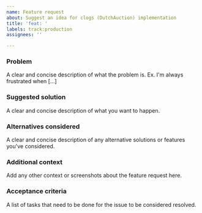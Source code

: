 ```yaml
---
name: Feature request
about: Suggest an idea for clogs (DutchAuction) implementation
title: 'feat: '
labels: track:production
assignees: ''

---
```


### Problem
A clear and concise description of what the problem is. Ex. I'm always frustrated when [...]

### Suggested solution
A clear and concise description of what you want to happen.

### Alternatives considered
A clear and concise description of any alternative solutions or features you've considered.

### Additional context
Add any other context or screenshots about the feature request here.

### Acceptance criteria
A list of tasks that need to be done for the issue to be considered resolved.
